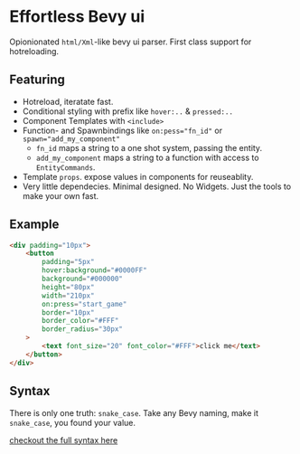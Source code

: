 # Effortless Bevy ui

Opionionated `html/Xml`-like bevy ui parser. First class support for hotreloading.

## Featuring

-   Hotreload, iteratate fast.
-   Conditional styling with prefix like `hover:..` & `pressed:..`
-   Component Templates with `<include>`
-   Function- and Spawnbindings like `on:pess="fn_id"` or `spawn="add_my_component"`
    -   `fn_id` maps a string to a one shot system, passing the entity.
    -   `add_my_component` maps a string to a function with access to `EntityCommands`.
-   Template `props`. expose values in components for reuseablity.
-   Very little dependecies. Minimal designed. No Widgets. Just the tools to make your own fast.

## Example

```html
<div padding="10px">
    <button
        padding="5px"
        hover:background="#0000FF"
        background="#000000"
        height="80px"
        width="210px"
        on:press="start_game"
        border="10px"
        border_color="#FFF"
        border_radius="30px"
    >
        <text font_size="20" font_color="#FFF">click me</text>
    </button>
</div>
```

## Syntax

There is only one truth: `snake_case`. Take any Bevy naming, make it `snake_case`, you found your value.

[checkout the full syntax here](docs/styles.md)
